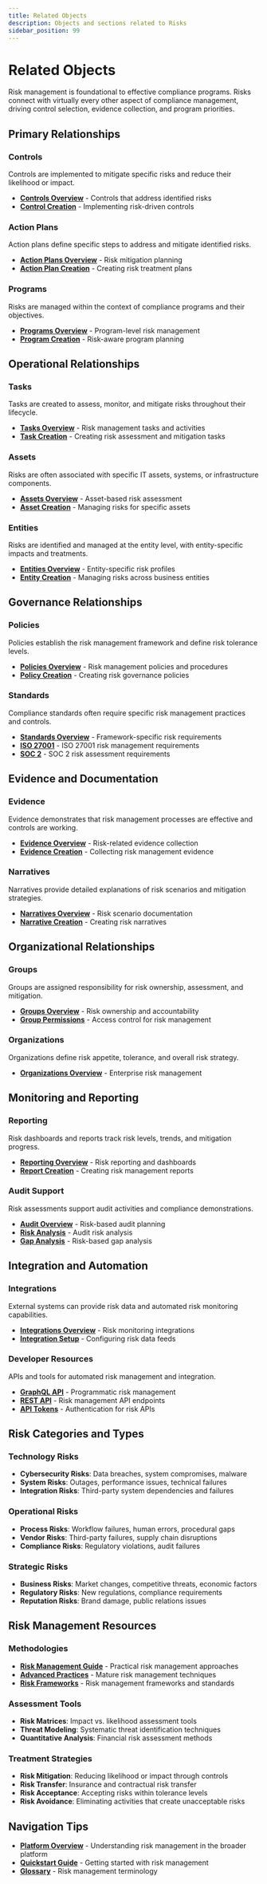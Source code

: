 ```yaml
---
title: Related Objects
description: Objects and sections related to Risks
sidebar_position: 99
---
```


# Related Objects

Risk management is foundational to effective compliance programs. Risks connect with virtually every other aspect of compliance management, driving control selection, evidence collection, and program priorities.

## Primary Relationships

### Controls

Controls are implemented to mitigate specific risks and reduce their likelihood or impact.

- **[Controls Overview](../controls/overview.mdx)** - Controls that address identified risks
- **[Control Creation](../controls/create.mdx)** - Implementing risk-driven controls

### Action Plans

Action plans define specific steps to address and mitigate identified risks.

- **[Action Plans Overview](../programs/actionplans/overview.mdx)** - Risk mitigation planning
- **[Action Plan Creation](../programs/actionplans/create.mdx)** - Creating risk treatment plans

### Programs

Risks are managed within the context of compliance programs and their objectives.

- **[Programs Overview](../programs/overview.mdx)** - Program-level risk management
- **[Program Creation](../programs/create.mdx)** - Risk-aware program planning

## Operational Relationships

### Tasks

Tasks are created to assess, monitor, and mitigate risks throughout their lifecycle.

- **[Tasks Overview](../tasks/overview.mdx)** - Risk management tasks and activities
- **[Task Creation](../tasks/create.mdx)** - Creating risk assessment and mitigation tasks

### Assets

Risks are often associated with specific IT assets, systems, or infrastructure components.

- **[Assets Overview](../assets/overview.mdx)** - Asset-based risk assessment
- **[Asset Creation](../assets/create.mdx)** - Managing risks for specific assets

### Entities

Risks are identified and managed at the entity level, with entity-specific impacts and treatments.

- **[Entities Overview](../entities/overview.mdx)** - Entity-specific risk profiles
- **[Entity Creation](../entities/create.mdx)** - Managing risks across business entities

## Governance Relationships

### Policies

Policies establish the risk management framework and define risk tolerance levels.

- **[Policies Overview](../policies/overview.mdx)** - Risk management policies and procedures
- **[Policy Creation](../policies/create.mdx)** - Creating risk governance policies

### Standards

Compliance standards often require specific risk management practices and controls.

- **[Standards Overview](../standards/overview.mdx)** - Framework-specific risk requirements
- **[ISO 27001](../standards/iso27001/overview.mdx)** - ISO 27001 risk management requirements
- **[SOC 2](../standards/soc2/overview.mdx)** - SOC 2 risk assessment requirements

## Evidence and Documentation

### Evidence

Evidence demonstrates that risk management processes are effective and controls are working.

- **[Evidence Overview](../programs/evidence/overview.mdx)** - Risk-related evidence collection
- **[Evidence Creation](../programs/evidence/create.mdx)** - Collecting risk management evidence

### Narratives

Narratives provide detailed explanations of risk scenarios and mitigation strategies.

- **[Narratives Overview](../programs/narratives/overview.mdx)** - Risk scenario documentation
- **[Narrative Creation](../programs/narratives/create.mdx)** - Creating risk narratives

## Organizational Relationships

### Groups

Groups are assigned responsibility for risk ownership, assessment, and mitigation.

- **[Groups Overview](../groups/overview.mdx)** - Risk ownership and accountability
- **[Group Permissions](../groups/permissions.mdx)** - Access control for risk management

### Organizations

Organizations define risk appetite, tolerance, and overall risk strategy.

- **[Organizations Overview](../organizations/overview.mdx)** - Enterprise risk management

## Monitoring and Reporting

### Reporting

Risk dashboards and reports track risk levels, trends, and mitigation progress.

- **[Reporting Overview](../reporting/overview.mdx)** - Risk reporting and dashboards
- **[Report Creation](../reporting/create.mdx)** - Creating risk management reports

### Audit Support

Risk assessments support audit activities and compliance demonstrations.

- **[Audit Overview](../audit/overview.mdx)** - Risk-based audit planning
- **[Risk Analysis](../audit/riskanalysis/overview.mdx)** - Audit risk analysis
- **[Gap Analysis](../audit/gapanalysis/overview.mdx)** - Risk-based gap analysis

## Integration and Automation

### Integrations

External systems can provide risk data and automated risk monitoring capabilities.

- **[Integrations Overview](../integrations/overview.mdx)** - Risk monitoring integrations
- **[Integration Setup](../integrations/create.mdx)** - Configuring risk data feeds

### Developer Resources

APIs and tools for automated risk management and integration.

- **[GraphQL API](../../api/graph-api/queries.md)** - Programmatic risk management
- **[REST API](../../api/rest-api/)** - Risk management API endpoints
- **[API Tokens](../../developers/api-tokens/overview.mdx)** - Authentication for risk APIs

## Risk Categories and Types

### Technology Risks

- **Cybersecurity Risks**: Data breaches, system compromises, malware
- **System Risks**: Outages, performance issues, technical failures
- **Integration Risks**: Third-party system dependencies and failures

### Operational Risks

- **Process Risks**: Workflow failures, human errors, procedural gaps
- **Vendor Risks**: Third-party failures, supply chain disruptions
- **Compliance Risks**: Regulatory violations, audit failures

### Strategic Risks

- **Business Risks**: Market changes, competitive threats, economic factors
- **Regulatory Risks**: New regulations, compliance requirements
- **Reputation Risks**: Brand damage, public relations issues

## Risk Management Resources

### Methodologies

- **[Risk Management Guide](./risk-management-guide.mdx)** - Practical risk management approaches
- **[Advanced Practices](./advanced-practices.mdx)** - Mature risk management techniques
- **[Risk Frameworks](./riskmanagement.mdx)** - Risk management frameworks and standards

### Assessment Tools

- **Risk Matrices**: Impact vs. likelihood assessment tools
- **Threat Modeling**: Systematic threat identification techniques
- **Quantitative Analysis**: Financial risk assessment methods

### Treatment Strategies

- **Risk Mitigation**: Reducing likelihood or impact through controls
- **Risk Transfer**: Insurance and contractual risk transfer
- **Risk Acceptance**: Accepting risks within tolerance levels
- **Risk Avoidance**: Eliminating activities that create unacceptable risks

## Navigation Tips

- **[Platform Overview](../overview.mdx)** - Understanding risk management in the broader platform
- **[Quickstart Guide](../quickstart/overview.mdx)** - Getting started with risk management
- **[Glossary](../glossary.mdx)** - Risk management terminology
